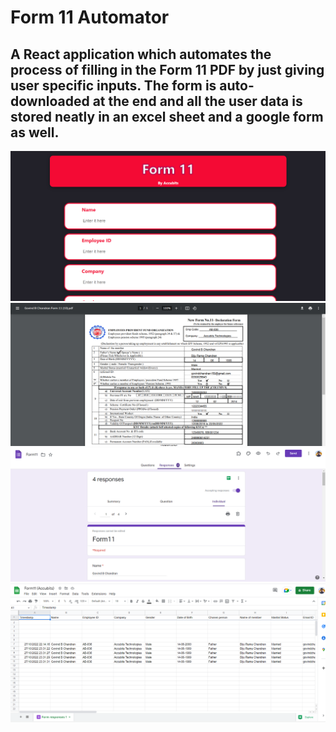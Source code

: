 # Form 11 Automator

## A React application which automates the process of filling in the Form 11 PDF by just giving user specific inputs. The form is auto-downloaded at the end and all the    user data is stored neatly in an excel sheet and a google form as well.

<img src="screenshots/form11app.PNG" />
<img src="screenshots/formpdf.PNG" />
<img src="screenshots/gform.PNG" />
<img src="screenshots/excelresponse.PNG" />
